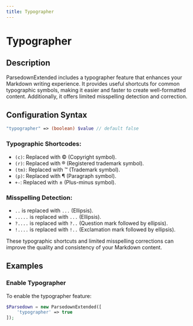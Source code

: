 ```yaml
---
title: Typographer
---
```


# Typographer

## Description
ParsedownExtended includes a typographer feature that enhances your Markdown writing experience. It provides useful shortcuts for common typographic symbols, making it easier and faster to create well-formatted content. Additionally, it offers limited misspelling detection and correction.

## Configuration Syntax

```php
"typographer" => (boolean) $value // default false
```

### Typographic Shortcodes:
- `(c)`: Replaced with &copy; (Copyright symbol).
- `(r)`: Replaced with &reg; (Registered trademark symbol).
- `(tm)`: Replaced with &trade; (Trademark symbol).
- `(p)`: Replaced with &para; (Paragraph symbol).
- `+-`: Replaced with &plusmn; (Plus-minus symbol).

### Misspelling Detection:
- `..` is replaced with `...` (Ellipsis).
- `.....` is replaced with `...` (Ellipsis).
- `?....` is replaced with `?..` (Question mark followed by ellipsis).
- `!....` is replaced with `!..` (Exclamation mark followed by ellipsis).

These typographic shortcuts and limited misspelling corrections can improve the quality and consistency of your Markdown content.

## Examples

### Enable Typographer

To enable the typographer feature:

```php
$Parsedown = new ParsedownExtended([
    'typographer' => true
]);
```